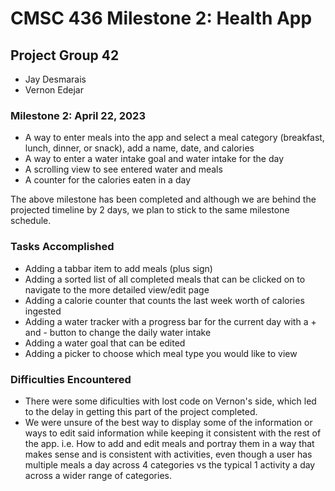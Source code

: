 # CMSC 436 Milestone 2: Health App

## Project Group 42
- Jay Desmarais
- Vernon Edejar

### Milestone 2: April 22, 2023
- A way to enter meals into the app and select a meal category (breakfast, lunch, dinner, or snack), add a name, date, and calories
- A way to enter a water intake goal and water intake for the day
- A scrolling view to see entered water and meals
- A counter for the calories eaten in a day

The above milestone has been completed and although we are behind the projected timeline by 2 days, we plan to stick to the same milestone schedule.

### Tasks Accomplished
- Adding a tabbar item to add meals (plus sign)
- Adding a sorted list of all completed meals that can be clicked on to navigate to the more detailed view/edit page
- Adding a calorie counter that counts the last week worth of calories ingested
- Adding a water tracker with a progress bar for the current day with a + and - button to change the daily water intake
- Adding a water goal that can be edited
- Adding a picker to choose which meal type you would like to view

### Difficulties Encountered
- There were some dificulties with lost code on Vernon's side, which led to the delay in getting this part of the project completed.
- We were unsure of the best way to display some of the information or ways to edit said information while keeping it consistent with the rest of the app. i.e. How to add and edit meals and portray them in a way that makes sense and is consistent with activities, even though a user has multiple meals a day across 4 categories vs the typical 1 activity a day across a wider range of categories.